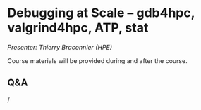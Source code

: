# Debugging at Scale – gdb4hpc, valgrind4hpc, ATP, stat

*Presenter: Thierry Braconnier (HPE)*

Course materials will be provided during and after the course.

<!--
Temporary location of materials (for the lifetime of the training project):

-   Slides: `/project/project_465001362/Slides/HPE/07_debugging_at_scale.pdf`
-->

<!--
Archived materials on LUMI:

-   Slides: `/appl/local/training/4day-20241028/files/LUMI-4day-20241028-2_03_Debugging_at_Scale.pdf`

-   Recording: `/appl/local/training/4day-20241028/files/LUMI-4day-20241028-2_03_Debugging_at_Scale.pdf`

These materials can only be distributed to actual users of LUMI (active user account).
-->


## Q&A

/
